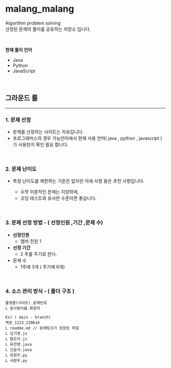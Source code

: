 # malang_malang
Algorithm problem solving <br>
선정된 문제의 풀이를 공유하는 저장소 입니다.

<br>

**현재 풀이 언어**
- Java
- Python
- JavaScript
  
<br>

## 그라운드 룰
----------

###  1. 문제 선정

- 문제를 선정하는 사이트는 자유입니다. 
- 프로그래머스의 경우 가능언어에서 현재 사용 언어( java , python , javascript )가 사용한지 확인 필요 합니다. 

<br>

### 2.  문제 난이도

- 특정 난이도를 제한하는 기준은 없지만 아래 사항 들은 추천 사항입니다.

  - 수학 이론적인 문제는 지양하며,
  - 코딩 테스트와 유사한 수준이면 좋습니다.

<br>

### 3. 문제 선정 방법 - ( 선정인원 ,기간 ,문제 수)

   - **선정인원**
     - 멤버 전원 1 
  - **선정 기간**
    - 2 주를 주기로 한다.
  - 문제 수
    - 1주에 3개 ( 주기에 6개)

<br>

### 4. 소스 관리 방식 - ( 폴더 구조 )
```
플랫폼(사이트)_문제번호
L 푼사람이름.확장자

Ex) ( main - branch)
백준_1123_220616
L readme.md // 문제링크가 포함된 파일
L 김기영.js
L 황은지.js
L 유진영.java
L 신윤식.java
L 유원우.py
L 서원우.py 

```  